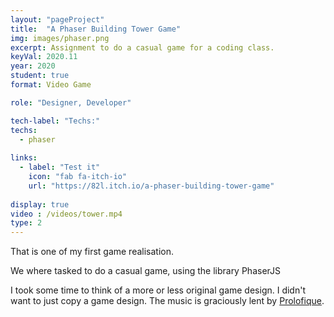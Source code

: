 ```yaml
---
layout: "pageProject"
title:  "A Phaser Building Tower Game"
img: images/phaser.png
excerpt: Assignment to do a casual game for a coding class.
keyVal: 2020.11
year: 2020
student: true
format: Video Game

role: "Designer, Developer"

tech-label: "Techs:"
techs:
  - phaser
  
links:
  - label: "Test it"
    icon: "fab fa-itch-io"
    url: "https://82l.itch.io/a-phaser-building-tower-game"
    
display: true
video : /videos/tower.mp4
type: 2
---
```

<p>That is one of my first game realisation.</p>
<p>We where tasked to do a casual game, using the library PhaserJS</p>
<p>I took some time to think of a more or less original game design. I didn't want to just copy a game design. The music is graciously lent by <a href=" https://www.youtube.com/channel/UCVpEvxxlkiVtnDQ9RjXGBEQ" target="_blank" >Prolofique</a>.</p>